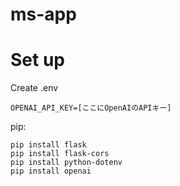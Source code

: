 # ms-app

# Set up

Create .env
```
OPENAI_API_KEY=[ここにOpenAIのAPIキー]
```

pip:
```
pip install flask
pip install flask-cors
pip install python-dotenv
pip install openai
```
